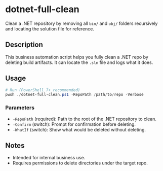 # dotnet-full-clean

Clean a .NET repository by removing all `bin/` and `obj/` folders recursively and locating the solution file for reference.

## Description

This business automation script helps you fully clean a .NET repo by deleting build artifacts. It can locate the `.sln` file and logs what it does.

## Usage

```powershell
# Run (PowerShell 7+ recommended)
pwsh ./dotnet-full-clean.ps1 -RepoPath /path/to/repo -Verbose
```

### Parameters

- `-RepoPath` (required): Path to the root of the .NET repository to clean.
- `-Confirm` (switch): Prompt for confirmation before deleting.
- `-WhatIf` (switch): Show what would be deleted without deleting.

## Notes

- Intended for internal business use.
- Requires permissions to delete directories under the target repo.
